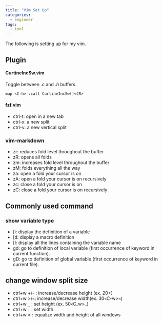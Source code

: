 ```yaml
---
title: "Vim Set Up"
categories:
  - engineer
tags:
  - tool
---
```

The following is setting up for my vim.

## Plugin
#### CurtineIncSw.vim
Toggle between *.c* and *.h* buffers.  
```
map <C-h> :call CurtineIncSw()<CR>
```
#### fzf.vim
* ctrl-t: open in a new tab  
* ctrl-x: a new split  
* ctrl-v: a new vertical split  

### vim-markdown
* zr: reduces fold level throughout the buffer
* zR: opens all folds
* zm: increases fold level throughout the buffer
* zM: folds everything all the way
* za: open a fold your cursor is on
* zA: open a fold your cursor is on recursively
* zc: close a fold your cursor is on
* zC: close a fold your cursor is on recursively

## Commonly used command
### show variable type
* [i: display the definition of a variable
* [d: display a macro definition
* [I: display all the lines containing the variable name 
* gd: go to definition of local variable (first occurrence of keyword in current function).
* gD: go to definition of global variable (first occurrence of keyword in current file).

## change window split size
* ctrl+w +/- :  increase/decrease height (ex. 20<C-w>+)
* ctrl+w >/`<`:  increase/decrease width(ex. 30`<`C-w>`<`) 
* ctrl+w `_` : set height (ex.  50`<`C_w>_)
* ctrl+w `|` : set width
* ctrl+w = : equalize width and height of all windows
